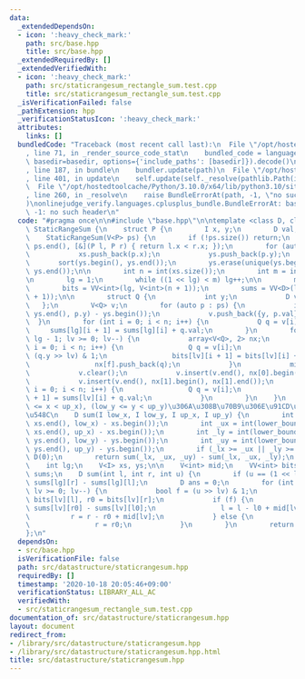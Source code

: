 ```yaml
---
data:
  _extendedDependsOn:
  - icon: ':heavy_check_mark:'
    path: src/base.hpp
    title: src/base.hpp
  _extendedRequiredBy: []
  _extendedVerifiedWith:
  - icon: ':heavy_check_mark:'
    path: src/staticrangesum_rectangle_sum.test.cpp
    title: src/staticrangesum_rectangle_sum.test.cpp
  _isVerificationFailed: false
  _pathExtension: hpp
  _verificationStatusIcon: ':heavy_check_mark:'
  attributes:
    links: []
  bundledCode: "Traceback (most recent call last):\n  File \"/opt/hostedtoolcache/Python/3.10.0/x64/lib/python3.10/site-packages/onlinejudge_verify/documentation/build.py\"\
    , line 71, in _render_source_code_stat\n    bundled_code = language.bundle(stat.path,\
    \ basedir=basedir, options={'include_paths': [basedir]}).decode()\n  File \"/opt/hostedtoolcache/Python/3.10.0/x64/lib/python3.10/site-packages/onlinejudge_verify/languages/cplusplus.py\"\
    , line 187, in bundle\n    bundler.update(path)\n  File \"/opt/hostedtoolcache/Python/3.10.0/x64/lib/python3.10/site-packages/onlinejudge_verify/languages/cplusplus_bundle.py\"\
    , line 401, in update\n    self.update(self._resolve(pathlib.Path(included), included_from=path))\n\
    \  File \"/opt/hostedtoolcache/Python/3.10.0/x64/lib/python3.10/site-packages/onlinejudge_verify/languages/cplusplus_bundle.py\"\
    , line 260, in _resolve\n    raise BundleErrorAt(path, -1, \"no such header\"\
    )\nonlinejudge_verify.languages.cplusplus_bundle.BundleErrorAt: base.hpp: line\
    \ -1: no such header\n"
  code: "#pragma once\n\n#include \"base.hpp\"\n\ntemplate <class D, class I> struct\
    \ StaticRangeSum {\n    struct P {\n        I x, y;\n        D val;\n    };\n\n\
    \    StaticRangeSum(V<P> ps) {\n        if (!ps.size()) return;\n        sort(ps.begin(),\
    \ ps.end(), [&](P l, P r) { return l.x < r.x; });\n        for (auto p : ps) {\n\
    \            xs.push_back(p.x);\n            ys.push_back(p.y);\n        }\n \
    \       sort(ys.begin(), ys.end());\n        ys.erase(unique(ys.begin(), ys.end()),\
    \ ys.end());\n\n        int n = int(xs.size());\n        int m = int(ys.size());\n\
    \n        lg = 1;\n        while ((1 << lg) < m) lg++;\n\n        mid = V<int>(lg);\n\
    \        bits = VV<int>(lg, V<int>(n + 1));\n        sums = VV<D>(lg + 1, V<D>(n\
    \ + 1));\n\n        struct Q {\n            int y;\n            D val;\n     \
    \   };\n        V<Q> v;\n        for (auto p : ps) {\n            int y = int(lower_bound(ys.begin(),\
    \ ys.end(), p.y) - ys.begin());\n            v.push_back({y, p.val});\n      \
    \  }\n        for (int i = 0; i < n; i++) {\n            Q q = v[i];\n       \
    \     sums[lg][i + 1] = sums[lg][i] + q.val;\n        }\n        for (int lv =\
    \ lg - 1; lv >= 0; lv--) {\n            array<V<Q>, 2> nx;\n            for (int\
    \ i = 0; i < n; i++) {\n                Q q = v[i];\n                bool f =\
    \ (q.y >> lv) & 1;\n                bits[lv][i + 1] = bits[lv][i] + (f ? 0 : 1);\n\
    \                nx[f].push_back(q);\n            }\n            mid[lv] = int(nx[0].size());\n\
    \            v.clear();\n            v.insert(v.end(), nx[0].begin(), nx[0].end());\n\
    \            v.insert(v.end(), nx[1].begin(), nx[1].end());\n            for (int\
    \ i = 0; i < n; i++) {\n                Q q = v[i];\n                sums[lv][i\
    \ + 1] = sums[lv][i] + q.val;\n            }\n        }\n    }\n    // (low_x\
    \ <= x < up_x), (low_y <= y < up_y)\u306A\u308B\u70B9\u306E\u91CD\u307F\u306E\u7DCF\
    \u548C\n    D sum(I low_x, I low_y, I up_x, I up_y) {\n        int _lx = int(lower_bound(xs.begin(),\
    \ xs.end(), low_x) - xs.begin());\n        int _ux = int(lower_bound(xs.begin(),\
    \ xs.end(), up_x) - xs.begin());\n        int _ly = int(lower_bound(ys.begin(),\
    \ ys.end(), low_y) - ys.begin());\n        int _uy = int(lower_bound(ys.begin(),\
    \ ys.end(), up_y) - ys.begin());\n        if (_lx >= _ux || _ly >= _uy) return\
    \ D(0);\n        return sum(_lx, _ux, _uy) - sum(_lx, _ux, _ly);\n    }\n\n  private:\n\
    \    int lg;\n    V<I> xs, ys;\n\n    V<int> mid;\n    VV<int> bits;\n    VV<D>\
    \ sums;\n    D sum(int l, int r, int u) {\n        if (u == (1 << lg)) return\
    \ sums[lg][r] - sums[lg][l];\n        D ans = 0;\n        for (int lv = lg - 1;\
    \ lv >= 0; lv--) {\n            bool f = (u >> lv) & 1;\n            int l0 =\
    \ bits[lv][l], r0 = bits[lv][r];\n            if (f) {\n                ans +=\
    \ sums[lv][r0] - sums[lv][l0];\n                l = l - l0 + mid[lv];\n      \
    \          r = r - r0 + mid[lv];\n            } else {\n                l = l0;\n\
    \                r = r0;\n            }\n        }\n        return ans;\n    }\n\
    };\n"
  dependsOn:
  - src/base.hpp
  isVerificationFile: false
  path: src/datastructure/staticrangesum.hpp
  requiredBy: []
  timestamp: '2020-10-18 20:05:46+09:00'
  verificationStatus: LIBRARY_ALL_AC
  verifiedWith:
  - src/staticrangesum_rectangle_sum.test.cpp
documentation_of: src/datastructure/staticrangesum.hpp
layout: document
redirect_from:
- /library/src/datastructure/staticrangesum.hpp
- /library/src/datastructure/staticrangesum.hpp.html
title: src/datastructure/staticrangesum.hpp
---
```

